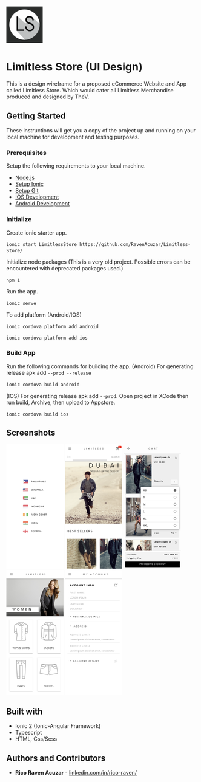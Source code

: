 # ![App Icon](https://github.com/RavenAcuzar/Limitless-Store/blob/master/resources/android/icon/drawable-xhdpi-icon.png) 
# Limitless Store (UI Design)

This is a design wireframe for a proposed eCommerce Website and App called Limitless Store. Which would cater all Limitless Merchandise produced and designed by TheV.

## Getting Started

These instructions will get you a copy of the project up and running on your local machine for development and testing purposes.

### Prerequisites

Setup the following requirements to your local machine.

- [Node.js](https://nodejs.org/en/)
- [Setup Ionic](https://ionicframework.com/docs/intro/cli)
- [Setup Git](https://docs.github.com/en/get-started/quickstart/set-up-git)
- [IOS Development](https://ionicframework.com/docs/developing/ios)
- [Android Development](https://ionicframework.com/docs/developing/android)

### Initialize

Create ionic starter app.
```
ionic start LimitlessStore https://github.com/RavenAcuzar/Limitless-Store/
```
Initialize node packages (This is a very old project. Possible errors can be encountered with deprecated packages used.)
```
npm i
```
Run the app.
```
ionic serve
```
To add platform (Android/IOS)
```
ionic cordova platform add android
```
```
ionic cordova platform add ios
```

### Build App

Run the following commands for building the app.
(Android) For generating release apk add `--prod --release`
```
ionic cordova build android
```
(IOS) For generating release apk add `--prod`. Open project in XCode then run build, Archive, then upload to Appstore.
```
ionic cordova build ios
```

## Screenshots
<img src="https://github.com/RavenAcuzar/Limitless-Store/blob/master/src/assets/img/localhost_8100_(iPhone%20X).png" width="30%">

<img src="https://github.com/RavenAcuzar/Limitless-Store/blob/master/src/assets/img/localhost_8100_(iPhone%20X)%20(2).png" width="30%">

<img src="https://github.com/RavenAcuzar/Limitless-Store/blob/master/src/assets/img/localhost_8100_(iPhone%20X)%20(4).png" width="30%"> 

<img src="https://github.com/RavenAcuzar/Limitless-Store/blob/master/src/assets/img/localhost_8100_(iPhone%20X)%20(6).png" width="30%"> 

<img src="https://github.com/RavenAcuzar/Limitless-Store/blob/master/src/assets/img/localhost_8100_(iPhone%20X)%20(9).png" width="30%">


## Built with

* Ionic 2 (Ionic-Angular Framework)
* Typescript
* HTML, Css/Scss

## Authors and Contributors

* **Rico Raven Acuzar** - [linkedin.com/in/rico-raven/](https://www.linkedin.com/in/rico-raven/)
